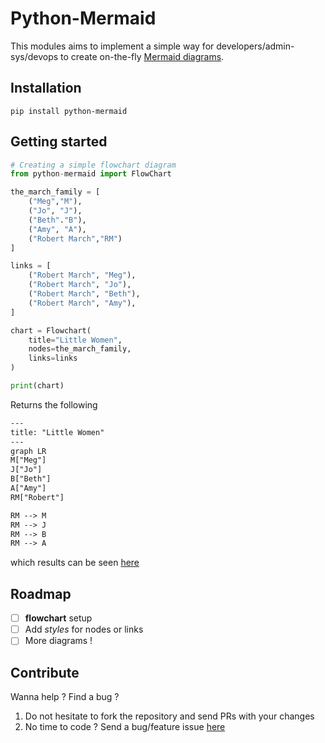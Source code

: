 # Python-Mermaid
This modules aims to implement a simple way for developers/admin-sys/devops to create on-the-fly [Mermaid diagrams](https://mermaid.js.org/).

## Installation
```shell
pip install python-mermaid
```

## Getting started
```py
# Creating a simple flowchart diagram
from python-mermaid import FlowChart

the_march_family = [
    ("Meg","M"),
    ("Jo", "J"),
    ("Beth"."B"),
    ("Amy", "A"),
    ("Robert March","RM")
]

links = [
    ("Robert March", "Meg"),
    ("Robert March", "Jo"),
    ("Robert March", "Beth"),
    ("Robert March", "Amy"),
]

chart = Flowchart(
    title="Little Women",
    nodes=the_march_family,
    links=links
)

print(chart)
```
Returns the following
```txt
---
title: "Little Women"
---
graph LR
M["Meg"]
J["Jo"]
B["Beth"]
A["Amy"]
RM["Robert"]

RM --> M
RM --> J
RM --> B
RM --> A
```
which results can be seen [here](https://mermaid.live/edit#pako:eNo9jr0KgzAQgF8l3GxewKGgdBJd7FBor0OqV5U2iaTnIOK79xKo2_fdD3wbdL4nyEFrjY4n_lCuEOqJhdTVW3II6NJ2CGYeVd2ia-4IDQ0ID3SVcOUTloIl8ZikECnsmriND61_UuDkcaK0PqnmoOqg8qACMrAUrJl6KdzQKUnjkSwhxMrehHes2-XOLOwvq-sg57BQBsvcG6bzZKTaQv4yn69MZ-Nu3v99_wEheFGF)


## Roadmap
- [ ] **flowchart** setup
- [ ] Add *styles* for nodes or links
- [ ] More diagrams !

## Contribute
Wanna help ? Find a bug ?
1. Do not hesitate to fork the repository and send PRs with your changes
2. No time to code ? Send a bug/feature issue [here](https://github.com/Dynnammo/python-mermaid/issues/new/choose)